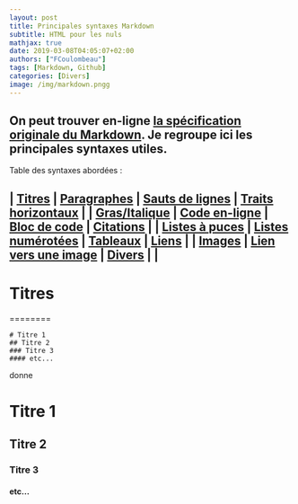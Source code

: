 ```yaml
---
layout: post
title: Principales syntaxes Markdown
subtitle: HTML pour les nuls
mathjax: true
date: 2019-03-08T04:05:07+02:00
authors: ["FCoulombeau"]
tags: [Markdown, Github]
categories: [Divers]
image: /img/markdown.pngg
---
```


On peut trouver en-ligne [la spécification originale du Markdown](https://daringfireball.net/projects/markdown/). Je regroupe ici les principales syntaxes utiles.
------

Table des syntaxes abordées :

| [Titres](#titres) | [Paragraphes](#paragraphes) | [Sauts de lignes](#sauts-de-lignes) | [Traits horizontaux](#traits-horizontaux) |
| [Gras/Italique](#gras-italique) | [Code en-ligne](#code-en-ligne) | [Bloc de code](#bloc-de-code) | [Citations](#citations) |
| [Listes à puces](#listes-à-puces) | [Listes numérotées](#listes-numérotées) | [Tableaux](#tableaux) | [Liens](#liens) |
| [Images](#images) | [Lien vers une image](#lien-vers-une-image) | [Divers](#divers) |  |
------

# Titres
========
```
# Titre 1
## Titre 2
### Titre 3
#### etc...
```
donne  
# Titre 1
## Titre 2
### Titre 3
#### etc...
